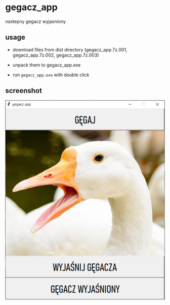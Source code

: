 # gegacz_app
nastepny gegacz wyjasniony

## usage

 - download files from dist directory (gegacz_app.7z.001, gegacz_app.7z.002, gegacz_app.7z.003)
 
 - unpack them to gegacz_app.exe
 
 - run `gegacz_app.exe` with double click

## screenshot

![image](screenshot.png)
